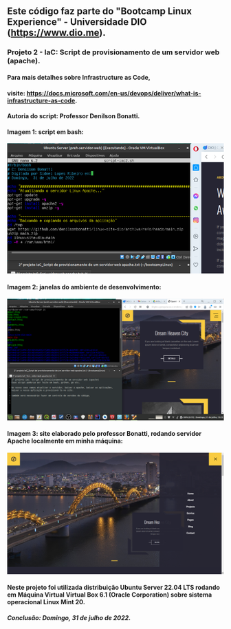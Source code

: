 ## Este código faz parte do "Bootcamp Linux Experience" - Universidade DIO (https://www.dio.me).

### Projeto 2 - IaC: Script de provisionamento de um servidor web (apache).
#### Para mais detalhes sobre Infrastructure as Code, 
#### visite: https://docs.microsoft.com/en-us/devops/deliver/what-is-infrastructure-as-code.

#### Autoria do script: Professor Denilson Bonatti.

#### Imagem 1: script em bash:

![Img1_script](https://github.com/geosidnei/iac2-linux-web-server/blob/main/Img1_script.png)

#### Imagem 2: janelas do ambiente de desenvolvimento:
![Img2_janelas](https://github.com/geosidnei/iac2-linux-web-server/blob/main/Img2_janelas.png)

#### Imagem 3: site elaborado pelo professor Bonatti, rodando servidor Apache localmente em minha máquina:

![Img3_site](https://github.com/geosidnei/iac2-linux-web-server/blob/main/Img3_site.png)

#### Neste projeto foi utilizada distribuição Ubuntu Server 22.04 LTS rodando em Máquina Virtual Virtual Box 6.1 (Oracle Corporation) sobre sistema operacional Linux Mint 20.
##### Conclusão: Domingo, 31 de julho de 2022.
